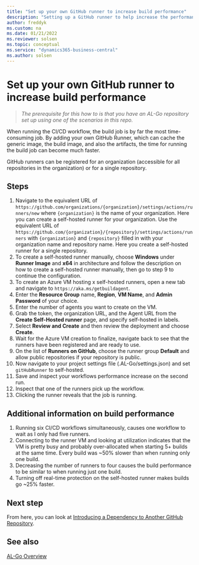 ```yaml
---
title: "Set up your own GitHub runner to increase build performance"
description: "Setting up a GitHub runner to help increase the performance on builds for AL-Go projects for Business Central."
author: freddyk
ms.custom: na
ms.date: 01/21/2022
ms.reviewer: solsen
ms.topic: conceptual
ms.service: "dynamics365-business-central"
ms.author: solsen
---
```


# Set up your own GitHub runner to increase build performance

> *The prerequisite for this how to is that you have an AL-Go repository set up using one of the scenarios in this repo.*

When running the CI/CD workflow, the build job is by far the most time-consuming job. By adding your own GitHub Runner, which can cache the generic image, the build image, and also the artifacts, the time for running the build job can become much faster.

GitHub runners can be registered for an organization (accessible for all repositories in the organization) or for a single repository.

## Steps

1. Navigate to the equivalent URL of `https://github.com/organizations/{organization}/settings/actions/runners/new` where `{organization}` is the name of your organization. Here you can create a self-hosted runner for your organization. Use the equivalent URL of `https://github.com/{organization}/{repository}/settings/actions/runners` with `{organization}` and `{repository}` filled in with your organization name and repository name. Here you create a self-hosted runner for a single repository.
1. To create a self-hosted runner manually, choose **Windows** under **Runner Image** and **x64** in architecture and follow the description on how to create a self-hosted runner manually, then go to step 9 to continue the configuration.
1. To create an Azure VM hosting x self-hosted runners, open a new tab and navigate to `https://aka.ms/getbuildagent`.
1. Enter the **Resource Group** name, **Region**, **VM Name**, and **Admin Password** of your choice.
1. Enter the number of agents you want to create on the VM.
1. Grab the token, the organization URL, and the Agent URL from the **Create Self-Hosted runner** page, and specify self-hosted in labels.
1. Select **Review and Create** and then review the deployment and choose **Create**.
1. Wait for the Azure VM creation to finalize, navigate back to see that the runners have been registered and are ready to use.
1. On the list of **Runners on GitHub**, choose the runner group **Default** and allow public repositories if your repository is public.
1. Now navigate to your project settings file (.AL-Go/settings.json) and set `gitHubRunner` to self-hosted.
1. Save and inspect your workflows performance increase on the second run.
1. Inspect that one of the runners pick up the workflow.
1. Clicking the runner reveals that the job is running.

## Additional information on build performance

1. Running six CI/CD workflows simultaneously, causes one workflow to wait as I only had five runners.
1. Connecting to the runner VM and looking at utilization indicates that the VM is pretty busy and probably over-allocated when starting 5+ builds at the same time. Every build was ~50% slower than when running only one build.
1. Decreasing the number of runners to four causes the build performance to be similar to when running just one build.
1. Turning off real-time protection on the self-hosted runner makes builds go ~25% faster.

## Next step

From here, you can look at [Introducing a Dependency to Another GitHub Repository](algo-dependency-app-github.md).  

## See also

[AL-Go Overview](algo-overview.md)  